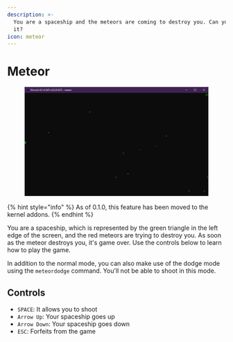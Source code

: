 ```yaml
---
description: >-
  You are a spaceship and the meteors are coming to destroy you. Can you save
  it?
icon: meteor
---
```


# Meteor

<figure><img src="../../../../.gitbook/assets/008-meteor.png" alt=""><figcaption></figcaption></figure>

{% hint style="info" %}
As of 0.1.0, this feature has been moved to the kernel addons.
{% endhint %}

You are a spaceship, which is represented by the green triangle in the left edge of the screen, and the red meteors are trying to destroy you. As soon as the meteor destroys you, it's game over. Use the controls below to learn how to play the game.

In addition to the normal mode, you can also make use of the dodge mode using the `meteordodge` command. You'll not be able to shoot in this mode.

## Controls

* `SPACE`: It allows you to shoot
* `Arrow Up`: Your spaceship goes up
* `Arrow Down`: Your spaceship goes down
* `ESC`: Forfeits from the game
